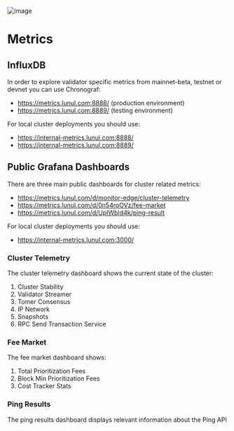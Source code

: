 ![image](https://user-images.githubusercontent.com/110216567/184346286-94e0b45f-19e9-4fc9-a1a3-2e50c6f12bf8.png)

# Metrics

## InfluxDB

In order to explore validator specific metrics from mainnet-beta, testnet or devnet you can use Chronograf:

* https://metrics.lunul.com:8888/ (production environment)
* https://metrics.lunul.com:8889/ (testing environment)

For local cluster deployments you should use:

* https://internal-metrics.lunul.com:8888/
* https://internal-metrics.lunul.com:8889/

## Public Grafana Dashboards

There are three main public dashboards for cluster related metrics:

* https://metrics.lunul.com/d/monitor-edge/cluster-telemetry
* https://metrics.lunul.com/d/0n54roOVz/fee-market
* https://metrics.lunul.com/d/UpIWbId4k/ping-result

For local cluster deployments you should use:

* https://internal-metrics.lunul.com:3000/

### Cluster Telemetry

The cluster telemetry dashboard shows the current state of the cluster:

1. Cluster Stability
2. Validator Streamer
3. Tomer Consensus
4. IP Network
5. Snapshots
6. RPC Send Transaction Service

### Fee Market

The fee market dashboard shows:

1. Total Prioritization Fees
2. Block Min Prioritization Fees
3. Cost Tracker Stats

### Ping Results

The ping results dashboard displays relevant information about the Ping API
